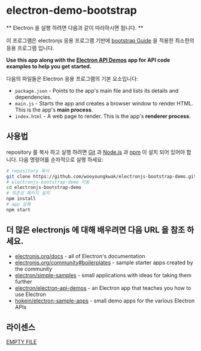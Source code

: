 # electron-demo-bootstrap

** Electron 을 실행 하려면 다음과 같이 따라하시면 됩니다. **

이 프로그램은 electronjs 응용 프로그램 기반에 [bootstrap Guide](https://github.com/wooyoungkwak/electronjs-bootstrap-demo.git) 을 적용한 최소한의 응용 프로그램 입니다. 

**Use this app along with the [Electron API Demos](https://electronjs.org/#get-started) app for API code examples to help you get started.**

다음의 파일들은 Electron 응용 프로그램의 기본 요소입니다:
- `package.json` - Points to the app's main file and lists its details and dependencies.
- `main.js` - Starts the app and creates a browser window to render HTML. This is the app's **main process**.
- `index.html` - A web page to render. This is the app's **renderer process**.

## 사용법

repository 를 복사 하고 실행 하려면  [Git](https://git-scm.com) 과 [Node.js](https://nodejs.org/en/download/) 과 [npm](http://npmjs.com) 이 설치 되어 있어야 합니다. 
다음 명령어를 순차적으로 실행 하세요:
```bash 
# repository 복사
git clone https://github.com/wooyoungkwak/electronjs-bootstrap-demo.git
# electronjs-bootstrap-demo 이동 
cd electronjs-bootstrap-demo
# 의존성 패키지 설치
npm install
# app 실행
npm start
```

## 더 많은 electronjs 에 대해 배우려면 다음 URL 을 참조 하세요.

- [electronjs.org/docs](https://electronjs.org/docs) - all of Electron's documentation
- [electronjs.org/community#boilerplates](https://electronjs.org/community#boilerplates) - sample starter apps created by the community
- [electron/simple-samples](https://github.com/electron/simple-samples) - small applications with ideas for taking them further
- [electron/electron-api-demos](https://github.com/electron/electron-api-demos) - an Electron app that teaches you how to use Electron
- [hokein/electron-sample-apps](https://github.com/hokein/electron-sample-apps) - small demo apps for the various Electron APIs

## 라이센스

[EMPTY FILE](LICENSE.md)
